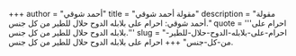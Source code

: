 +++
author = "أحمد شوقي"
title = "مقولة أحمد شوقي"
description = "مقولة أحمد شوقي: احرام على بلابله الدوح حلال للطير من كل جنس."
quote = '''احرام على بلابله الدوح حلال للطير من كل جنس.'''
slug = "احرام-على-بلابله-الدوح-حلال-للطير-من-كل-جنس"
+++
احرام على بلابله الدوح حلال للطير من كل جنس.
